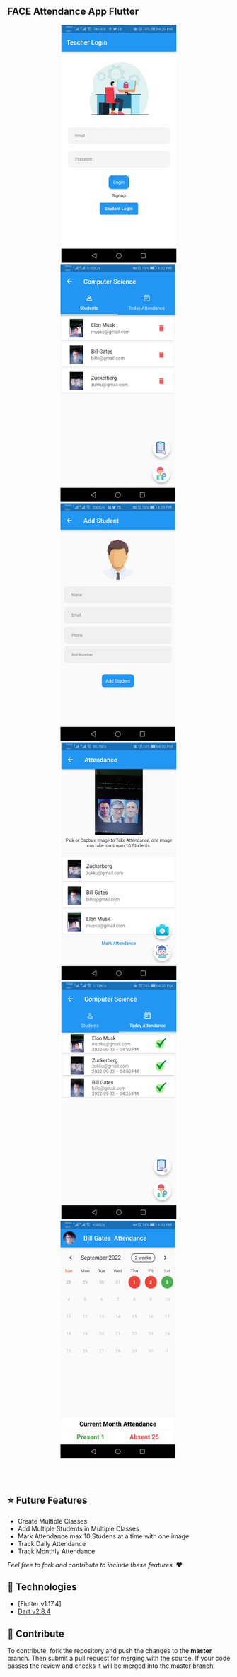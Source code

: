 ## FACE Attendance App Flutter


 
<div align="center">
<img src="test/login.jpg" width="260" height="538"/>
<img src="test/students.jpg" width="260" height="538"/>&nbsp;
<img src="test/add_student.jpg" width="260" height="538"/>&nbsp; <br>
<img src="test/mark_attendance.jpg" width="260" height="538"/>
<img src="test/today_attendance.jpg" width="260" height="538"/>
<img src="test/track_attendance.jpg" width="260" height="538"/>&nbsp;

<br></br>
 
</div>

## ⭐ Future Features

  - Create Multiple Classes
  - Add Multiple Students in Multiple Classes
  - Mark Attendance max 10 Studens at a time with one image
  - Track Daily Attendance
  - Track Monthly Attendance

*Feel free to fork and contribute to include these features.* ❤︎

## 🚀 Technologies

  - [Flutter v1.17.4] 
  - [Dart v2.8.4](https://dart.dev/get-dart)

## 🤝 Contribute

To contribute, fork the repository and push the changes to the **master** branch. Then submit a pull request for merging with the source. If your code passes the review and checks it will be merged into the master branch.
 
